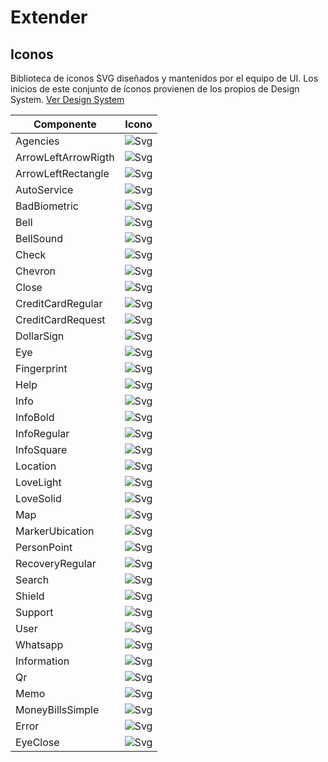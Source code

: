 # Extender

## Iconos

Biblioteca de iconos SVG diseñados y mantenidos por el equipo de UI. Los inicios de este conjunto de íconos provienen de los propios de Design System.
[Ver Design System](https://xd.adobe.com/view/32cad07a-c5ea-4cb3-85a6-95a0583d295c-6799/)


 **Componente**       | **Icono**
----------------------|--------------------------------------------------------
 Agencies             | ![Svg](/svg/agencies.svg)
 ArrowLeftArrowRigth  | ![Svg](/svg/arrow-left-arrow-right.svg)
 ArrowLeftRectangle   | ![Svg](/svg/arrow-left-rectangle.svg)
 AutoService          | ![Svg](/svg/auto-service.svg)                     
 BadBiometric         | ![Svg](/svg/bad-biometric.svg)                                 
 Bell                 | ![Svg](/svg/bell.svg)              
 BellSound            | ![Svg](/svg/bell-sound.svg)                             
 Check                | ![Svg](/svg/check.svg)     
 Chevron              | ![Svg](/svg/chevron.svg)                                            
 Close                | ![Svg](/svg/close.svg)                                     
 CreditCardRegular    | ![Svg](/svg/credit-card-regular.svg)                                                                  
 CreditCardRequest    | ![Svg](/svg/credit-card-request.svg)          
 DollarSign           | ![Svg](/svg/credit-card-bold.svg)
 Eye                  | ![Svg](/svg/eye.svg)                                                                          
 Fingerprint          | ![Svg](/svg/fingerprint.svg)
 Help                 | ![Svg](/svg/help.svg)
 Info                 | ![Svg](/svg/info.svg)
 InfoBold             | ![Svg](/svg/info-bold.svg)                                                                             
 InfoRegular          | ![Svg](/svg/info-regular.svg)
 InfoSquare           | ![Svg](/svg/info-square.svg)
 Location             | ![Svg](/svg/location.svg)
 LoveLight            | ![Svg](/svg/love-light.svg)
 LoveSolid            | ![Svg](/svg/love-solid.svg)
 Map                  | ![Svg](/svg/map.svg)
 MarkerUbication      | ![Svg](/svg/marker-ubication.svg)
 PersonPoint          | ![Svg](/svg/person-point.svg)
 RecoveryRegular        | ![Svg](/svg/recovery-regular.svg)
 Search                 | ![Svg](/svg/search.svg)
 Shield            | ![Svg](/svg/shield.svg)
 Support           | ![Svg](/svg/support.svg)
 User              | ![Svg](/svg/user.svg)
 Whatsapp          | ![Svg](/svg/whatsapp.svg)
 Information       | ![Svg](/svg/exclamation.svg)
 Qr                | ![Svg](/svg/qr.svg)
 Memo              | ![Svg](/svg/memo.svg)
 MoneyBillsSimple  | ![Svg](/svg/money-bills-simple.svg)
 Error             | ![Svg](/svg/error.svg)
 EyeClose          | ![Svg](/svg/eye-close.svg)

